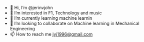 - 👋 Hi, I’m @jerinvjohn
- 👀 I’m interested in F1, Technology and music
- 🌱 I’m currently learning machine learnin
- 💞️ I’m looking to collaborate on Machine learning in Mechanical Engineering
- 📫 How to reach me jvj1996@gmail.com

<!---
jerinvjohn/jerinvjohn is a ✨ special ✨ repository because its `README.md` (this file) appears on your GitHub profile.
You can click the Preview link to take a look at your changes.
--->
